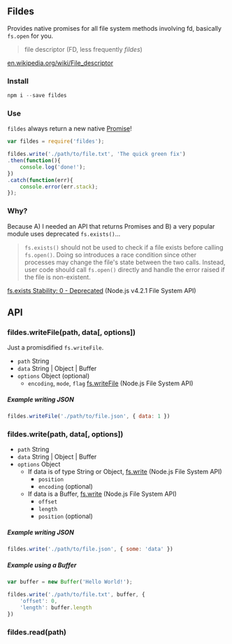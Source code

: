 Fildes
------

Provides native promises for all file system methods involving fd, basically `fs.open` for you.

> file descriptor (FD, less frequently *fildes*)

[en.wikipedia.org/wiki/File_descriptor](https://en.wikipedia.org/wiki/File_descriptor)


### Install

```javascript
npm i --save fildes
```


### Use

`fildes` always return a new native [Promise](https://developer.mozilla.org/en/docs/Web/JavaScript/Reference/Global_Objects/Promise)!

```javascript
var fildes = require('fildes');

fildes.write('./path/to/file.txt', 'The quick green fix')
.then(function(){
    console.log('done!');
})
.catch(function(err){
    console.error(err.stack);
});
```


### Why?

Because A) I needed an API that returns Promises and B) a very popular module uses deprecated `fs.exists()`…

> `fs.exists()` should not be used to check if a file exists before calling `fs.open()`. Doing so introduces a race condition since other processes may change the file's state between the two calls. Instead, user code should call `fs.open()` directly and handle the error raised if the file is non-existent.

[fs.exists Stability: 0 - Deprecated](https://nodejs.org/api/fs.html#fs_fs_exists_path_callback) (Node.js v4.2.1 File System API)

## API


### fildes.writeFile(path, data[, options])

Just a promisdified `fs.writeFile`.

- `path` String
- `data` String | Object | Buffer
- `options` Object (optional)
  - `encoding`, `mode`, `flag`  [fs.writeFile](https://nodejs.org/api/fs.html#fs_fs_writefile_filename_data_options_callback) (Node.js File System API)


##### Example writing JSON

```javascript
fildes.writeFile('./path/to/file.json', { data: 1 })
```


### fildes.write(path, data[, options])

- `path` String
- `data` String | Object | Buffer
- `options` Object
  - If data is of type String or Object,
    [fs.write](https://nodejs.org/api/fs.html#fs_fs_write_fd_data_position_encoding_callback) (Node.js File System API)
    - `position`
    - `encoding` (optional)
  - If data is a Buffer,
    [fs.write](https://nodejs.org/api/fs.html#fs_fs_write_fd_buffer_offset_length_position_callback) (Node.js File System API)
    - `offset`
    - `length`
    - `position` (optional)


##### Example writing JSON

```javascript
fildes.write('./path/to/file.json', { some: 'data' })
```


##### Example using a Buffer

```javascript
var buffer = new Buffer('Hello World!');

fildes.write('./path/to/file.txt', buffer, {
    'offset': 0,
    'length': buffer.length
})
```


### fildes.read(path)
